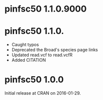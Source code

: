 
# pinfsc50 1.1.0.9000



# pinfsc50 1.1.0.

* Caught typos
* Deprecated the Broad's species page links
* Updated read.vcf to read.vcfR
* Added CITATION

# pinfsc50 1.0.0
Initial release at CRAN on 2016-01-29.
